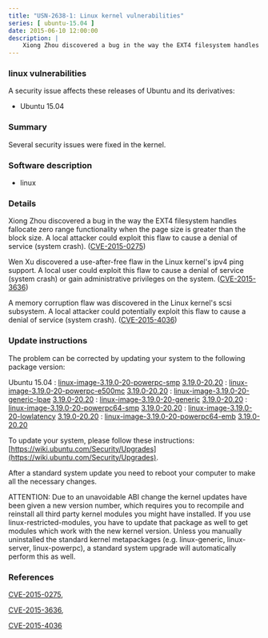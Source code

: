 ```yaml
---
title: "USN-2638-1: Linux kernel vulnerabilities"
series: [ ubuntu-15.04 ]
date: 2015-06-10 12:00:00
description: |
    Xiong Zhou discovered a bug in the way the EXT4 filesystem handles fallocate zero range functionality when the page size is greater than the block size. A local attacker could exploit this flaw to cause a denial of service (system crash). ([CVE-2015-0275](http://people.ubuntu.com/~ubuntu-security/cve/CVE-2015-0275))
--- 
```

 
### linux vulnerabilities

A security issue affects these releases of Ubuntu and its derivatives:

* Ubuntu 15.04

### Summary

Several security issues were fixed in the kernel. 

### Software description

* linux 

### Details

Xiong Zhou discovered a bug in the way the EXT4 filesystem handles fallocate zero range functionality when the page size is greater than the block size. A local attacker could exploit this flaw to cause a denial of service (system crash). ([CVE-2015-0275](http://people.ubuntu.com/~ubuntu-security/cve/CVE-2015-0275))

Wen Xu discovered a use-after-free flaw in the Linux kernel&#39;s ipv4 ping support. A local user could exploit this flaw to cause a denial of service (system crash) or gain administrative privileges on the system. ([CVE-2015-3636](http://people.ubuntu.com/~ubuntu-security/cve/CVE-2015-3636))

A memory corruption flaw was discovered in the Linux kernel&#39;s scsi subsystem. A local attacker could potentially exploit this flaw to cause a denial of service (system crash). ([CVE-2015-4036](http://people.ubuntu.com/~ubuntu-security/cve/CVE-2015-4036)) 

### Update instructions

The problem can be corrected by updating your system to the following package version:

Ubuntu 15.04
 : [linux-image-3.19.0-20-powerpc-smp](https://launchpad.net/ubuntu/+source/linux) <span> [3.19.0-20.20](https://launchpad.net/ubuntu/+source/linux/3.19.0-20.20) </span> 
 : [linux-image-3.19.0-20-powerpc-e500mc](https://launchpad.net/ubuntu/+source/linux) <span> [3.19.0-20.20](https://launchpad.net/ubuntu/+source/linux/3.19.0-20.20) </span> 
 : [linux-image-3.19.0-20-generic-lpae](https://launchpad.net/ubuntu/+source/linux) <span> [3.19.0-20.20](https://launchpad.net/ubuntu/+source/linux/3.19.0-20.20) </span> 
 : [linux-image-3.19.0-20-generic](https://launchpad.net/ubuntu/+source/linux) <span> [3.19.0-20.20](https://launchpad.net/ubuntu/+source/linux/3.19.0-20.20) </span> 
 : [linux-image-3.19.0-20-powerpc64-smp](https://launchpad.net/ubuntu/+source/linux) <span> [3.19.0-20.20](https://launchpad.net/ubuntu/+source/linux/3.19.0-20.20) </span> 
 : [linux-image-3.19.0-20-lowlatency](https://launchpad.net/ubuntu/+source/linux) <span> [3.19.0-20.20](https://launchpad.net/ubuntu/+source/linux/3.19.0-20.20) </span> 
 : [linux-image-3.19.0-20-powerpc64-emb](https://launchpad.net/ubuntu/+source/linux) <span> [3.19.0-20.20](https://launchpad.net/ubuntu/+source/linux/3.19.0-20.20) </span> 

To update your system, please follow these instructions: [https://wiki.ubuntu.com/Security/Upgrades](https://wiki.ubuntu.com/Security/Upgrades).

After a standard system update you need to reboot your computer to make all the necessary changes.

ATTENTION: Due to an unavoidable ABI change the kernel updates have been given a new version number, which requires you to recompile and reinstall all third party kernel modules you might have installed. If you use linux-restricted-modules, you have to update that package as well to get modules which work with the new kernel version. Unless you manually uninstalled the standard kernel metapackages (e.g. linux-generic, linux-server, linux-powerpc), a standard system upgrade will automatically perform this as well. 

### References

 [CVE-2015-0275](http://people.ubuntu.com/~ubuntu-security/cve/CVE-2015-0275), 

 [CVE-2015-3636](http://people.ubuntu.com/~ubuntu-security/cve/CVE-2015-3636), 

 [CVE-2015-4036](http://people.ubuntu.com/~ubuntu-security/cve/CVE-2015-4036)
 
